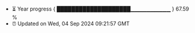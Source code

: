 - ⏳ Year progress { ████████████████████▁▁▁▁▁▁▁▁▁▁ } 67.59 %
- ⏰ Updated on Wed, 04 Sep 2024 09:21:57 GMT

